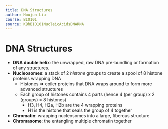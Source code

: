 ```yaml
---
title: DNA Structures
author: Houjun Liu
course: BIO101
source: KBhBIO101NucleicAcidsDNARNA
---
```


# DNA Structures
* **DNA double helix**: the unwrapped, raw DNA pre-bundling or formation of any structures.
* **Nucleosomes**: a stack of 2 _histone_ groups to create a spool of 8 histone proteins wrapping DNA
	* Histones => coiler proteins that DNA wraps around to form more advanced structures
	* Each group of histones contains 4 parts (hence 4 (per group) x 2 (groups) = 8 histones)
		* H3, H4, H2a, H2b are the 4 wrapping proteins
		* H1 is the histone that seals the group of 4 together
* **Chromatin**: wrapping nucleosomes into a large, fiberous structure
* **Chromasome**: the entangling multiple chromatin together 
